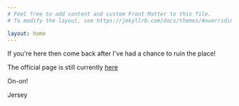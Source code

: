 ```yaml
---
# Feel free to add content and custom Front Matter to this file.
# To modify the layout, see https://jekyllrb.com/docs/themes/#overriding-theme-defaults

layout: home
---
```


If you're here then come back after I've had a chance to ruin the place!

The official page is still currently [here](https://www.candh3.club/)

On-on!

Jersey
